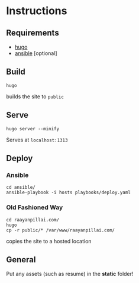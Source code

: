 # Instructions

## Requirements
- [hugo](https://gohugo.io/getting-started/installing/)
- [ansible](https://docs.ansible.com) [optional]
## Build

```
hugo
```

builds the site to `public`


## Serve


```
hugo server --minify
```

Serves at `localhost:1313`


## Deploy

### Ansible

```
cd ansible/
ansible-playbook -i hosts playbooks/deploy.yaml
```

### Old Fashioned Way
```
cd raayanpillai.com/
hugo
cp -r public/* /var/www/raayanpillai.com/
```

copies the site to a hosted location


## General

Put any assets (such as resume) in the **static** folder!

